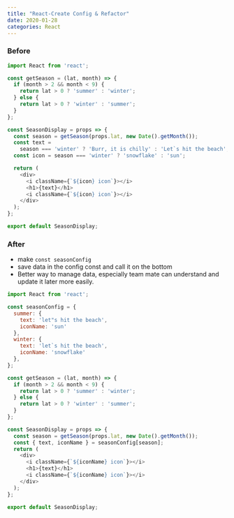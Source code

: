 ```yaml
---
title: "React-Create Config & Refactor"
date: 2020-01-28
categories: React
---
```


### Before

```js
import React from 'react';

const getSeason = (lat, month) => {
  if (month > 2 && month < 9) {
    return lat > 0 ? 'summer' : 'winter';
  } else {
    return lat > 0 ? 'winter' : 'summer';
  }
};

const SeasonDisplay = props => {
  const season = getSeason(props.lat, new Date().getMonth());
  const text =
    season === 'winter' ? 'Burr, it is chilly' : 'Let`s hit the beach';
  const icon = season === 'winter' ? 'snowflake' : 'sun';

  return (
    <div>
      <i className={`${icon} icon`}></i>
      <h1>{text}</h1>
      <i className={`${icon} icon`}></i>
    </div>
  );
};

export default SeasonDisplay;
```

### After

- make `const seasonConfig`
- save data in the config const and call it on the bottom
- Better way to manage data, especially team mate can understand and update it later more easily. 



```js
import React from 'react';

const seasonConfig = {
  summer: {
    text: 'let"s hit the beach',
    iconName: 'sun'
  },
  winter: {
    text: 'let`s hit the beach',
    iconName: 'snowflake'
  },
};

const getSeason = (lat, month) => {
  if (month > 2 && month < 9) {
    return lat > 0 ? 'summer' : 'winter';
  } else {
    return lat > 0 ? 'winter' : 'summer';
  }
};

const SeasonDisplay = props => {
  const season = getSeason(props.lat, new Date().getMonth());
  const { text, iconName } = seasonConfig[season];
  return (
    <div>
      <i className={`${iconName} icon`}></i>
      <h1>{text}</h1>
      <i className={`${iconName} icon`}></i>
    </div>
  );
};

export default SeasonDisplay;

```

